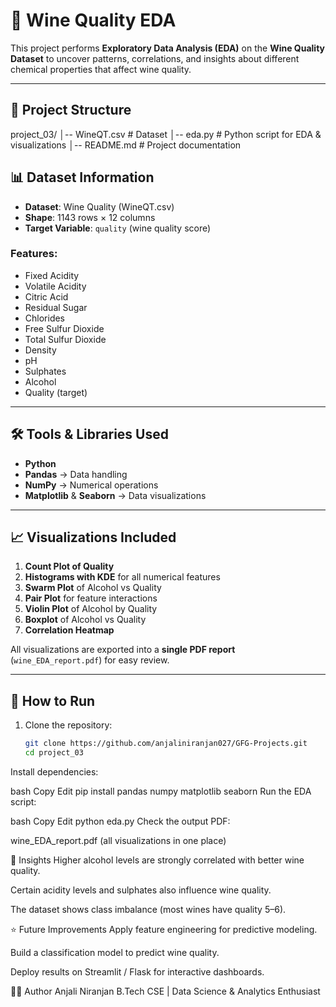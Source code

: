 # 🍷 Wine Quality EDA  

This project performs **Exploratory Data Analysis (EDA)** on the **Wine Quality Dataset** to uncover patterns, correlations, and insights about different chemical properties that affect wine quality.  

---

## 📂 Project Structure  
project_03/
│-- WineQT.csv # Dataset
│-- eda.py # Python script for EDA & visualizations
│-- README.md # Project documentation

## 📊 Dataset Information  

- **Dataset**: Wine Quality (WineQT.csv)  
- **Shape**: 1143 rows × 12 columns  
- **Target Variable**: `quality` (wine quality score)  

### Features:  
- Fixed Acidity  
- Volatile Acidity  
- Citric Acid  
- Residual Sugar  
- Chlorides  
- Free Sulfur Dioxide  
- Total Sulfur Dioxide  
- Density  
- pH  
- Sulphates  
- Alcohol  
- Quality (target)

---

## 🛠️ Tools & Libraries Used  

- **Python**  
- **Pandas** → Data handling  
- **NumPy** → Numerical operations  
- **Matplotlib** & **Seaborn** → Data visualizations  

---

## 📈 Visualizations Included  

1. **Count Plot of Quality**  
2. **Histograms with KDE** for all numerical features  
3. **Swarm Plot** of Alcohol vs Quality  
4. **Pair Plot** for feature interactions  
5. **Violin Plot** of Alcohol by Quality  
6. **Boxplot** of Alcohol vs Quality  
7. **Correlation Heatmap**  

All visualizations are exported into a **single PDF report** (`wine_EDA_report.pdf`) for easy review.  

---

## 🚀 How to Run  

1. Clone the repository:  
   ```bash
   git clone https://github.com/anjaliniranjan027/GFG-Projects.git
   cd project_03
Install dependencies:

bash
Copy
Edit
pip install pandas numpy matplotlib seaborn
Run the EDA script:

bash
Copy
Edit
python eda.py
Check the output PDF:

wine_EDA_report.pdf (all visualizations in one place)

📌 Insights
Higher alcohol levels are strongly correlated with better wine quality.

Certain acidity levels and sulphates also influence wine quality.

The dataset shows class imbalance (most wines have quality 5–6).

⭐ Future Improvements
Apply feature engineering for predictive modeling.

Build a classification model to predict wine quality.

Deploy results on Streamlit / Flask for interactive dashboards.

👩‍💻 Author
Anjali Niranjan
B.Tech CSE | Data Science & Analytics Enthusiast
